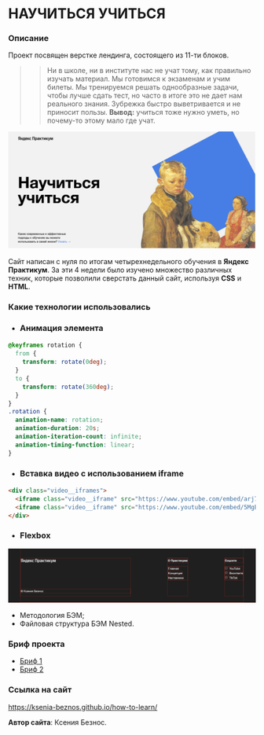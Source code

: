 # НАУЧИТЬСЯ УЧИТЬСЯ

### Описание
Проект посвящен верстке лендинга, состоящего из 11-ти блоков.


>> Ни в школе, ни в институте нас не учат тому, как правильно изучать материал. Мы готовимся к экзаменам и учим билеты. Мы тренируемся решать однообразные задачи, чтобы лучше сдать тест, но часто в итоге это не дает нам реального знания. Зубрежка быстро выветривается и не приносит пользы. **Вывод:** учиться тоже нужно уметь, но почему-то этому мало где учат.

![Alt-шапка](/images/Header.png)

Сайт написан с нуля по итогам четырехнедельного обучения в **Яндекс Практикум**.
За эти 4 недели было изучено множество различных техник, которые позволили сверстать данный сайт, используя **CSS** и **HTML**.

### **Какие технологии использовались**


* ### Анимация элемента

```css
@keyframes rotation {
  from {
    transform: rotate(0deg);
  }
  to {
    transform: rotate(360deg);
  }
}
.rotation {
  animation-name: rotation;
  animation-duration: 20s;
  animation-iteration-count: infinite;
  animation-timing-function: linear;
}
```

* ### Вставка видео с использованием iframe

```html
<div class="video__iframes">
  <iframe class="video__iframe" src="https://www.youtube.com/embed/arj7oStGLkU" title="YouTube video player" allow="accelerometer; autoplay; clipboard-write; encrypted-media; gyroscope; picture-in-picture" allowfullscreen></iframe>
  <iframe class="video__iframe" src="https://www.youtube.com/embed/5MgBikgcWnY" title="YouTube video player" allow="accelerometer; autoplay; clipboard-write; encrypted-media; gyroscope; picture-in-picture" allowfullscreen></iframe>
</div>
```

* ### Flexbox

![Alt-Флекс](/images/Flexbox.png)

* Методология БЭМ;
* Файловая структура БЭМ Nested.

### **Бриф проекта**
* [Бриф 1](https://code.s3.yandex.net/web-developer/project-1/sprint-1-brief.pdf)
* [Бриф 2](https://code.s3.yandex.net/web-developer/project-1/sprint-2-brief.pdf)

### **Ссылка на сайт**
https://ksenia-beznos.github.io/how-to-learn/

**Автор сайта**: Ксения Безнос.
